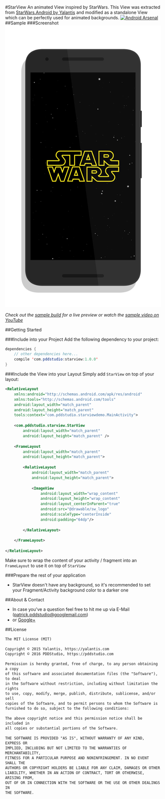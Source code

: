 #StarView
An animated View inspired by StarWars.
This View was extracted from [StarWars.Android by Yalantis](https://github.com/Yalantis/StarWars.Android) and modified as a standalone View which can be perfectly used for animated backgrounds.
[![Android Arsenal](https://img.shields.io/badge/Android%20Arsenal-StarView-green.svg?style=true)](https://android-arsenal.com/details/1/3100)
##Sample
###Screenshot
![](https://raw.githubusercontent.com/PDDStudio/StarView/master/gfx/star_view_previmg.png)

*Check out the [sample build](https://github.com/PDDStudio/StarView/raw/master/starview-demo-build.apk) for a live preview or watch the [sample video on YouTube](https://youtu.be/btYqwkWHgW8)*

##Getting Started

###Include into your Project
Add the following dependency to your project:
```java
dependencies {
    // other dependencies here...
    compile 'com.pddstudio:starview:1.0.0'
}

```

###Include the View into your Layout
Simply add `StarView` on top of your layout:

```xml
<RelativeLayout 
    xmlns:android="http://schemas.android.com/apk/res/android"
    xmlns:tools="http://schemas.android.com/tools"
    android:layout_width="match_parent"
    android:layout_height="match_parent"
    tools:context="com.pddstudio.starviewdemo.MainActivity">

    <com.pddstudio.starview.StarView
        android:layout_width="match_parent"
        android:layout_height="match_parent" />

    <FrameLayout
        android:layout_width="match_parent"
        android:layout_height="match_parent">

        <RelativeLayout
            android:layout_width="match_parent"
            android:layout_height="match_parent">

            <ImageView
                android:layout_width="wrap_content"
                android:layout_height="wrap_content"
                android:layout_centerInParent="true"
                android:src="@drawable/sw_logo"
                android:scaleType="centerInside"
                android:padding="64dp"/>

        </RelativeLayout>

    </FrameLayout>

</RelativeLayout>
```

Make sure to wrap the content of your activity / fragment into an `FrameLayout` to use it on top of `StarView`

###Prepare the rest of your application
- StarView doesn't have any background, so it's recommended to set your Fragment/Activity background color to a darker one

##About & Contact
- In case you've a question feel free to hit me up via E-Mail (patrick.pddstudio@googlemail.com) 
- or [Google+](http://plus.google.com/+PatrickJung42)

##License
```
The MIT License (MIT)

Copyright © 2015 Yalantis, https://yalantis.com
Copyright © 2016 PDDStudio, https://pddstudio.com

Permission is hereby granted, free of charge, to any person obtaining a copy
of this software and associated documentation files (the "Software"), to deal
in the Software without restriction, including without limitation the rights
to use, copy, modify, merge, publish, distribute, sublicense, and/or sell
copies of the Software, and to permit persons to whom the Software is
furnished to do so, subject to the following conditions:

The above copyright notice and this permission notice shall be included in
all copies or substantial portions of the Software.

THE SOFTWARE IS PROVIDED "AS IS", WITHOUT WARRANTY OF ANY KIND, EXPRESS OR
IMPLIED, INCLUDING BUT NOT LIMITED TO THE WARRANTIES OF MERCHANTABILITY,
FITNESS FOR A PARTICULAR PURPOSE AND NONINFRINGEMENT. IN NO EVENT SHALL THE
AUTHORS OR COPYRIGHT HOLDERS BE LIABLE FOR ANY CLAIM, DAMAGES OR OTHER
LIABILITY, WHETHER IN AN ACTION OF CONTRACT, TORT OR OTHERWISE, ARISING FROM,
OUT OF OR IN CONNECTION WITH THE SOFTWARE OR THE USE OR OTHER DEALINGS IN
THE SOFTWARE.
```